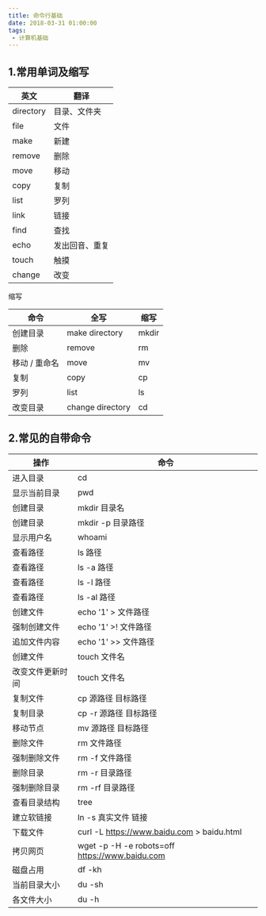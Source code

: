 ```yaml
---
title: 命令行基础
date: 2018-03-31 01:00:00
tags:
 - 计算机基础
---
```


## 1.常用单词及缩写

英文 | 翻译
---|---
directory|目录、文件夹
file|文件
make|新建
remove|删除
move|移动
copy|复制
list|罗列
link|链接
find|查找
echo|发出回音、重复
touch|触摸
change|改变   

缩写

命令 | 全写 |  缩写 
---|---|---
创建目录|	make directory|	mkdir
删除|	remove|	rm
移动 / 重命名|	move|	mv
复制|	copy|	cp
罗列|	list|	ls
改变目录|	change directory|	cd


## 2.常见的自带命令
操作 | 命令
---|---
进入目录 | cd
显示当前目录 | pwd
创建目录 | mkdir 目录名
创建目录 | mkdir -p 目录路径
显示用户名 | whoami
查看路径 | ls 路径
查看路径 | ls -a 路径
查看路径 | ls -l 路径
查看路径 | ls -al 路径
创建文件 | echo '1' > 文件路径
强制创建文件 | echo '1' >! 文件路径
追加文件内容 | echo '1' >> 文件路径
创建文件 | touch 文件名
改变文件更新时间 | touch 文件名
复制文件 | cp 源路径 目标路径
复制目录 | cp -r 源路径 目标路径
移动节点 | mv 源路径 目标路径
删除文件 | rm 文件路径
强制删除文件 | rm -f 文件路径
删除目录 | rm -r 目录路径
强制删除目录 | rm -rf 目录路径
查看目录结构 | tree
建立软链接 | ln -s 真实文件 链接
下载文件 | curl -L https://www.baidu.com > baidu.html
拷贝网页 | wget -p -H -e robots=off https://www.baidu.com
磁盘占用 | df -kh
当前目录大小 | du -sh 
各文件大小 | du -h
